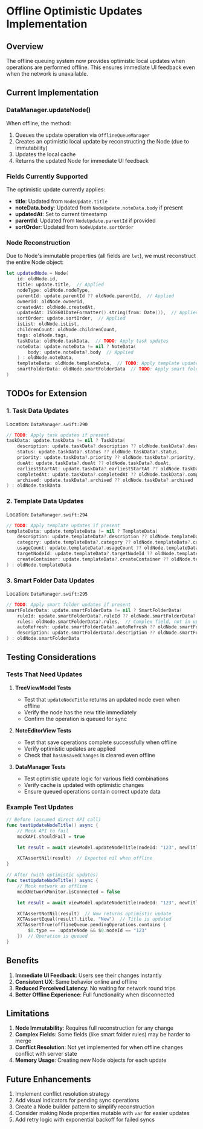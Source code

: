 # Offline Optimistic Updates Implementation

## Overview
The offline queuing system now provides optimistic local updates when operations are performed offline. This ensures immediate UI feedback even when the network is unavailable.

## Current Implementation

### DataManager.updateNode()
When offline, the method:
1. Queues the update operation via `OfflineQueueManager`
2. Creates an optimistic local update by reconstructing the Node (due to immutability)
3. Updates the local cache
4. Returns the updated Node for immediate UI feedback

### Fields Currently Supported
The optimistic update currently applies:
- **title**: Updated from `NodeUpdate.title`
- **noteData.body**: Updated from `NodeUpdate.noteData.body` if present
- **updatedAt**: Set to current timestamp
- **parentId**: Updated from `NodeUpdate.parentId` if provided
- **sortOrder**: Updated from `NodeUpdate.sortOrder`

### Node Reconstruction
Due to Node's immutable properties (all fields are `let`), we must reconstruct the entire Node object:

```swift
let updatedNode = Node(
    id: oldNode.id,
    title: update.title,  // Applied
    nodeType: oldNode.nodeType,
    parentId: update.parentId ?? oldNode.parentId,  // Applied
    ownerId: oldNode.ownerId,
    createdAt: oldNode.createdAt,
    updatedAt: ISO8601DateFormatter().string(from: Date()),  // Applied
    sortOrder: update.sortOrder,  // Applied
    isList: oldNode.isList,
    childrenCount: oldNode.childrenCount,
    tags: oldNode.tags,
    taskData: oldNode.taskData,  // TODO: Apply task updates
    noteData: update.noteData != nil ? NoteData(
        body: update.noteData?.body  // Applied
    ) : oldNode.noteData,
    templateData: oldNode.templateData,  // TODO: Apply template updates
    smartFolderData: oldNode.smartFolderData  // TODO: Apply smart folder updates
)
```

## TODOs for Extension

### 1. Task Data Updates
Location: `DataManager.swift:290`
```swift
// TODO: Apply task updates if present
taskData: update.taskData != nil ? TaskData(
    description: update.taskData?.description ?? oldNode.taskData?.description,
    status: update.taskData?.status ?? oldNode.taskData?.status,
    priority: update.taskData?.priority ?? oldNode.taskData?.priority,
    dueAt: update.taskData?.dueAt ?? oldNode.taskData?.dueAt,
    earliestStartAt: update.taskData?.earliestStartAt ?? oldNode.taskData?.earliestStartAt,
    completedAt: update.taskData?.completedAt ?? oldNode.taskData?.completedAt,
    archived: update.taskData?.archived ?? oldNode.taskData?.archived
) : oldNode.taskData
```

### 2. Template Data Updates
Location: `DataManager.swift:294`
```swift
// TODO: Apply template updates if present
templateData: update.templateData != nil ? TemplateData(
    description: update.templateData?.description ?? oldNode.templateData?.description,
    category: update.templateData?.category ?? oldNode.templateData?.category,
    usageCount: update.templateData?.usageCount ?? oldNode.templateData?.usageCount,
    targetNodeId: update.templateData?.targetNodeId ?? oldNode.templateData?.targetNodeId,
    createContainer: update.templateData?.createContainer ?? oldNode.templateData?.createContainer
) : oldNode.templateData
```

### 3. Smart Folder Data Updates
Location: `DataManager.swift:295`
```swift
// TODO: Apply smart folder updates if present
smartFolderData: update.smartFolderData != nil ? SmartFolderData(
    ruleId: update.smartFolderData?.ruleId ?? oldNode.smartFolderData?.ruleId,
    rules: oldNode.smartFolderData?.rules,  // Complex field, not in update
    autoRefresh: update.smartFolderData?.autoRefresh ?? oldNode.smartFolderData?.autoRefresh,
    description: update.smartFolderData?.description ?? oldNode.smartFolderData?.description
) : oldNode.smartFolderData
```

## Testing Considerations

### Tests That Need Updates
1. **TreeViewModel Tests**
   - Test that `updateNodeTitle` returns an updated node even when offline
   - Verify the node has the new title immediately
   - Confirm the operation is queued for sync

2. **NoteEditorView Tests**
   - Test that save operations complete successfully when offline
   - Verify optimistic updates are applied
   - Check that `hasUnsavedChanges` is cleared even offline

3. **DataManager Tests**
   - Test optimistic update logic for various field combinations
   - Verify cache is updated with optimistic changes
   - Ensure queued operations contain correct update data

### Example Test Updates
```swift
// Before (assumed direct API call)
func testUpdateNodeTitle() async {
    // Mock API to fail
    mockAPI.shouldFail = true

    let result = await viewModel.updateNodeTitle(nodeId: "123", newTitle: "New")

    XCTAssertNil(result)  // Expected nil when offline
}

// After (with optimistic updates)
func testUpdateNodeTitle() async {
    // Mock network as offline
    mockNetworkMonitor.isConnected = false

    let result = await viewModel.updateNodeTitle(nodeId: "123", newTitle: "New")

    XCTAssertNotNil(result)  // Now returns optimistic update
    XCTAssertEqual(result?.title, "New")  // Title is updated
    XCTAssertTrue(offlineQueue.pendingOperations.contains {
        $0.type == .updateNode && $0.nodeId == "123"
    })  // Operation is queued
}
```

## Benefits
1. **Immediate UI Feedback**: Users see their changes instantly
2. **Consistent UX**: Same behavior online and offline
3. **Reduced Perceived Latency**: No waiting for network round trips
4. **Better Offline Experience**: Full functionality when disconnected

## Limitations
1. **Node Immutability**: Requires full reconstruction for any change
2. **Complex Fields**: Some fields (like smart folder rules) may be harder to merge
3. **Conflict Resolution**: Not yet implemented for when offline changes conflict with server state
4. **Memory Usage**: Creating new Node objects for each update

## Future Enhancements
1. Implement conflict resolution strategy
2. Add visual indicators for pending sync operations
3. Create a Node builder pattern to simplify reconstruction
4. Consider making Node properties mutable with `var` for easier updates
5. Add retry logic with exponential backoff for failed syncs